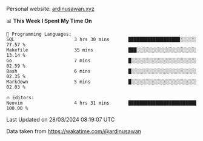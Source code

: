 Personal website: [ardinusawan.xyz](https://ardinusawan.xyz)

<!--START_SECTION:waka-->
📊 **This Week I Spent My Time On** 

```text
💬 Programming Languages: 
SQL                      3 hrs 30 mins       ███████████████████░░░░░░   77.57 % 
Makefile                 35 mins             ███░░░░░░░░░░░░░░░░░░░░░░   13.14 % 
Go                       7 mins              █░░░░░░░░░░░░░░░░░░░░░░░░   02.59 % 
Bash                     6 mins              █░░░░░░░░░░░░░░░░░░░░░░░░   02.35 % 
Markdown                 5 mins              █░░░░░░░░░░░░░░░░░░░░░░░░   02.03 % 

🔥 Editors: 
Neovim                   4 hrs 31 mins       █████████████████████████   100.00 % 
```


 Last Updated on 28/03/2024 08:19:07 UTC
<!--END_SECTION:waka-->
Data taken from https://wakatime.com/@ardinusawan
